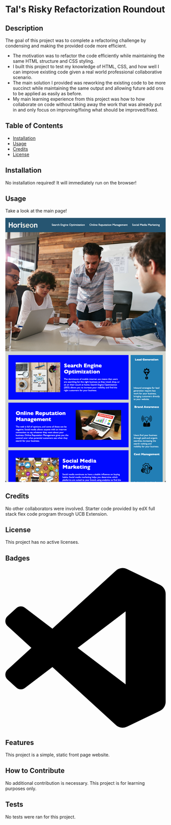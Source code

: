 # Tal's Risky Refactorization Roundout

## Description

The goal of this project was to complete a refactoring challenge by condensing and making the provided code more efficient.

- The motivation was to refactor the code efficiently while maintaining the same HTML structure and CSS styling.
- I built this project to test my knowledge of HTML, CSS, and how well I can improve existing code given a real world professional collaborative scenario.
- The main solution I provided was reworking the existing code to be more succinct while maintaining the same output and allowing future add ons to be applied as easily as before.
- My main learning experience from this project was how to how collaborate on code without taking away the work that was already put in and only focus on improving/fixing what should be improved/fixed.

## Table of Contents

- [Installation](#installation)
- [Usage](#usage)
- [Credits](#credits)
- [License](#license)

## Installation

No installation required! It will immediately run on the browser!

## Usage

Take a look at the main page!

![Horiseon Main Page](./assets/images/Horiseon%20Mock_up.png)

## Credits

No other collaborators were involved. Starter code provided by edX full stack flex code program through UCB Extension.

## License

This project has no active licenses.

## Badges

<svg role="img" viewBox="0 0 24 24" xmlns="http://www.w3.org/2000/svg"><title>Visual Studio Code</title><path d="M23.15 2.587L18.21.21a1.494 1.494 0 0 0-1.705.29l-9.46 8.63-4.12-3.128a.999.999 0 0 0-1.276.057L.327 7.261A1 1 0 0 0 .326 8.74L3.899 12 .326 15.26a1 1 0 0 0 .001 1.479L1.65 17.94a.999.999 0 0 0 1.276.057l4.12-3.128 9.46 8.63a1.492 1.492 0 0 0 1.704.29l4.942-2.377A1.5 1.5 0 0 0 24 20.06V3.939a1.5 1.5 0 0 0-.85-1.352zm-5.146 14.861L10.826 12l7.178-5.448v10.896z"/></svg>

## Features

This project is a simple, static front page website.

## How to Contribute

No additional contribution is necessary. This project is for learning purposes only.

## Tests

No tests were ran for this project.